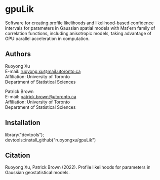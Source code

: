# gpuLik

Software for creating profile likelihoods and likelihood-based confidence intervals for parameters in Gaussian spatial models with Mat\'ern family of correlation functions, including anisotropic models, taking advantage of GPU parallel acceleration in computation.


## Authors
Ruoyong Xu                                      
E-mail: ruoyong.xu@mail.utoronto.ca                                   
Affiliation: University of Toronto                                  
Department of Statistical Sciences                                          

                                                                      
Patrick Brown                                                
E-mail: patrick.brown@utoronto.ca                                      
Affiliation: University of Toronto                                      
Department of Statistical Sciences 


## Installation
library("devtools");\
devtools::install_github("ruoyongxu/gpuLik")


## Citation
Ruoyong Xu, Patrick Brown (2022). Profile likelihoods for parameters in Gaussian geostatistical models.
